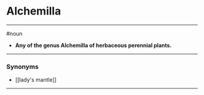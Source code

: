 # Alchemilla
---
#noun
- **Any of the genus Alchemilla of herbaceous perennial plants.**
---
### Synonyms
- [[lady's mantle]]
---
